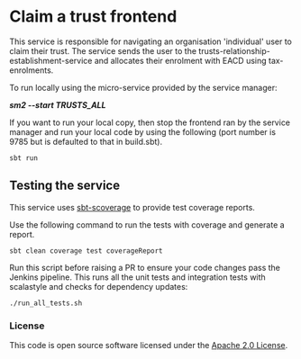 # Claim a trust frontend

This service is responsible for navigating an organisation 'individual' user to claim their trust.
The service sends the user to the trusts-relationship-establishment-service and allocates their enrolment with EACD using tax-enrolments.

To run locally using the micro-service provided by the service manager:

***sm2 --start TRUSTS_ALL***

If you want to run your local copy, then stop the frontend ran by the service manager and run your local code by using the following (port number is 9785 but is defaulted to that in build.sbt).

`sbt run`

## Testing the service

This service uses [sbt-scoverage](https://github.com/scoverage/sbt-scoverage) to
provide test coverage reports.

Use the following command to run the tests with coverage and generate a report.
```
sbt clean coverage test coverageReport
```

Run this script before raising a PR to ensure your code changes pass the Jenkins pipeline. This runs all the unit tests and integration tests with scalastyle and checks for dependency updates:
```
./run_all_tests.sh
```
### License

This code is open source software licensed under the [Apache 2.0 License]("http://www.apache.org/licenses/LICENSE-2.0.html").
